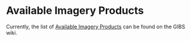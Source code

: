 # Available Imagery Products

Currently, the list of [Available Imagery Products](https://wiki.earthdata.nasa.gov/display/GIBS/GIBS+Available+Imagery+Products) can be found on the GIBS wiki.  
